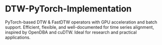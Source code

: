 # DTW-PyTorch-Implementation
PyTorch-based DTW &amp; FastDTW operators with GPU acceleration and batch support. Efficient, flexible, and well-documented for time series alignment, inspired by OpenDBA and cuDTW. Ideal for research and practical applications.
